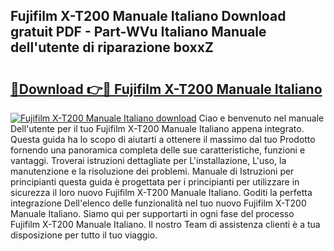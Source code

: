 ## Fujifilm X-T200 Manuale Italiano Download gratuit PDF - Part-WVu Italiano Manuale dell'utente di riparazione boxxZ

# <h2><a href="http://dfgjg7.blite.top/?on=Fujifilm+X-T200+Manuale+Italiano">🔗Download 👉🔴 Fujifilm X-T200 Manuale Italiano</a></h2>

[![Fujifilm X-T200 Manuale Italiano download](https://i.imgur.com/lujVjoI.png)](http://dfgjg7.blite.top/?on=Fujifilm+X-T200+Manuale+Italiano)
Ciao e benvenuto nel manuale Dell'utente per il tuo Fujifilm X-T200 Manuale Italiano appena integrato. Questa guida ha lo scopo di aiutarti a ottenere il massimo dal tuo Prodotto fornendo una panoramica completa delle sue caratteristiche, funzioni e vantaggi. Troverai istruzioni dettagliate per L'installazione, L'uso, la manutenzione e la risoluzione dei problemi. Manuale di Istruzioni per principianti questa guida è progettata per i principianti per utilizzare in sicurezza il loro nuovo Fujifilm X-T200 Manuale Italiano. Goditi la perfetta integrazione Dell'elenco delle funzionalità nel tuo nuovo Fujifilm X-T200 Manuale Italiano. Siamo qui per supportarti in ogni fase del processo Fujifilm X-T200 Manuale Italiano. Il nostro Team di assistenza clienti è a tua disposizione per tutto il tuo viaggio.
